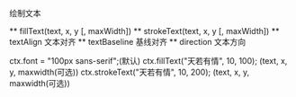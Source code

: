 绘制文本

** fillText(text, x, y [, maxWidth]) 
    ** strokeText(text, x, y [, maxWidth])
    ** textAlign  文本对齐
    ** textBaseline  基线对齐
    ** direction   文本方向

ctx.font = "100px sans-serif";(默认)
ctx.fillText("天若有情", 10, 100);   (text, x, y, maxwidth(可选))
ctx.strokeText("天若有情", 10, 200); (text, x, y, maxwidth(可选))